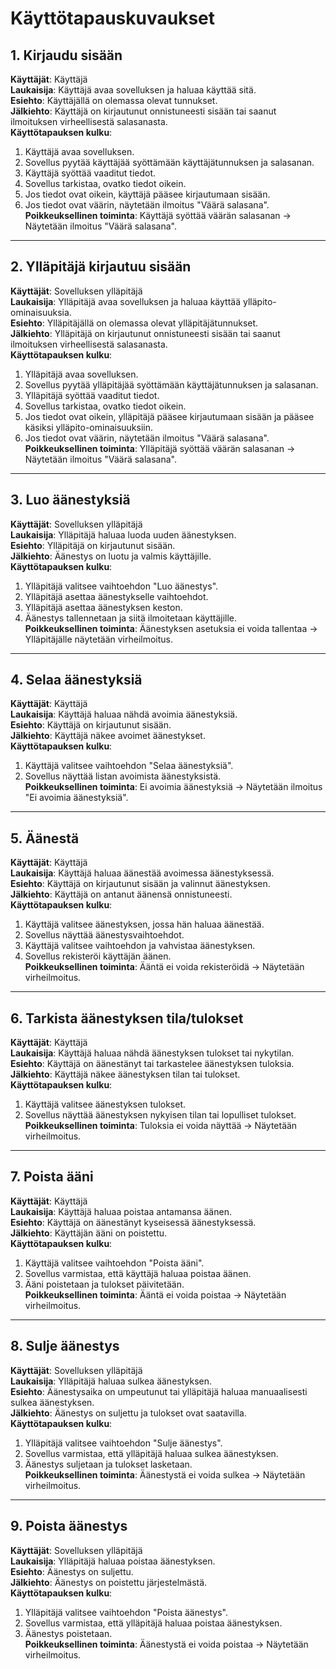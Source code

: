 # Käyttötapauskuvaukset

## 1. Kirjaudu sisään
**Käyttäjät**: Käyttäjä  
**Laukaisija**: Käyttäjä avaa sovelluksen ja haluaa käyttää sitä.  
**Esiehto**: Käyttäjällä on olemassa olevat tunnukset.  
**Jälkiehto**: Käyttäjä on kirjautunut onnistuneesti sisään tai saanut ilmoituksen virheellisestä salasanasta.  
**Käyttötapauksen kulku**:  
1. Käyttäjä avaa sovelluksen.  
2. Sovellus pyytää käyttäjää syöttämään käyttäjätunnuksen ja salasanan.  
3. Käyttäjä syöttää vaaditut tiedot.  
4. Sovellus tarkistaa, ovatko tiedot oikein.  
5. Jos tiedot ovat oikein, käyttäjä pääsee kirjautumaan sisään.  
6. Jos tiedot ovat väärin, näytetään ilmoitus "Väärä salasana".  
**Poikkeuksellinen toiminta**: Käyttäjä syöttää väärän salasanan -> Näytetään ilmoitus "Väärä salasana".

---

## 2. Ylläpitäjä kirjautuu sisään
**Käyttäjät**: Sovelluksen ylläpitäjä  
**Laukaisija**: Ylläpitäjä avaa sovelluksen ja haluaa käyttää ylläpito-ominaisuuksia.  
**Esiehto**: Ylläpitäjällä on olemassa olevat ylläpitäjätunnukset.  
**Jälkiehto**: Ylläpitäjä on kirjautunut onnistuneesti sisään tai saanut ilmoituksen virheellisestä salasanasta.  
**Käyttötapauksen kulku**:  
1. Ylläpitäjä avaa sovelluksen.  
2. Sovellus pyytää ylläpitäjää syöttämään käyttäjätunnuksen ja salasanan.  
3. Ylläpitäjä syöttää vaaditut tiedot.  
4. Sovellus tarkistaa, ovatko tiedot oikein.  
5. Jos tiedot ovat oikein, ylläpitäjä pääsee kirjautumaan sisään ja pääsee käsiksi ylläpito-ominaisuuksiin.  
6. Jos tiedot ovat väärin, näytetään ilmoitus "Väärä salasana".  
**Poikkeuksellinen toiminta**: Ylläpitäjä syöttää väärän salasanan -> Näytetään ilmoitus "Väärä salasana".

---

## 3. Luo äänestyksiä
**Käyttäjät**: Sovelluksen ylläpitäjä  
**Laukaisija**: Ylläpitäjä haluaa luoda uuden äänestyksen.  
**Esiehto**: Ylläpitäjä on kirjautunut sisään.  
**Jälkiehto**: Äänestys on luotu ja valmis käyttäjille.  
**Käyttötapauksen kulku**:  
1. Ylläpitäjä valitsee vaihtoehdon "Luo äänestys".  
2. Ylläpitäjä asettaa äänestykselle vaihtoehdot.  
3. Ylläpitäjä asettaa äänestyksen keston.  
4. Äänestys tallennetaan ja siitä ilmoitetaan käyttäjille.  
**Poikkeuksellinen toiminta**: Äänestyksen asetuksia ei voida tallentaa -> Ylläpitäjälle näytetään virheilmoitus.

---

## 4. Selaa äänestyksiä
**Käyttäjät**: Käyttäjä  
**Laukaisija**: Käyttäjä haluaa nähdä avoimia äänestyksiä.  
**Esiehto**: Käyttäjä on kirjautunut sisään.  
**Jälkiehto**: Käyttäjä näkee avoimet äänestykset.  
**Käyttötapauksen kulku**:  
1. Käyttäjä valitsee vaihtoehdon "Selaa äänestyksiä".  
2. Sovellus näyttää listan avoimista äänestyksistä.  
**Poikkeuksellinen toiminta**: Ei avoimia äänestyksiä -> Näytetään ilmoitus "Ei avoimia äänestyksiä".

---

## 5. Äänestä
**Käyttäjät**: Käyttäjä  
**Laukaisija**: Käyttäjä haluaa äänestää avoimessa äänestyksessä.  
**Esiehto**: Käyttäjä on kirjautunut sisään ja valinnut äänestyksen.  
**Jälkiehto**: Käyttäjä on antanut äänensä onnistuneesti.  
**Käyttötapauksen kulku**:  
1. Käyttäjä valitsee äänestyksen, jossa hän haluaa äänestää.  
2. Sovellus näyttää äänestysvaihtoehdot.  
3. Käyttäjä valitsee vaihtoehdon ja vahvistaa äänestyksen.  
4. Sovellus rekisteröi käyttäjän äänen.  
**Poikkeuksellinen toiminta**: Ääntä ei voida rekisteröidä -> Näytetään virheilmoitus.

---

## 6. Tarkista äänestyksen tila/tulokset
**Käyttäjät**: Käyttäjä  
**Laukaisija**: Käyttäjä haluaa nähdä äänestyksen tulokset tai nykytilan.  
**Esiehto**: Käyttäjä on äänestänyt tai tarkastelee äänestyksen tuloksia.  
**Jälkiehto**: Käyttäjä näkee äänestyksen tilan tai tulokset.  
**Käyttötapauksen kulku**:  
1. Käyttäjä valitsee äänestyksen tulokset.  
2. Sovellus näyttää äänestyksen nykyisen tilan tai lopulliset tulokset.  
**Poikkeuksellinen toiminta**: Tuloksia ei voida näyttää -> Näytetään virheilmoitus.

---

## 7. Poista ääni
**Käyttäjät**: Käyttäjä  
**Laukaisija**: Käyttäjä haluaa poistaa antamansa äänen.  
**Esiehto**: Käyttäjä on äänestänyt kyseisessä äänestyksessä.  
**Jälkiehto**: Käyttäjän ääni on poistettu.  
**Käyttötapauksen kulku**:  
1. Käyttäjä valitsee vaihtoehdon "Poista ääni".  
2. Sovellus varmistaa, että käyttäjä haluaa poistaa äänen.  
3. Ääni poistetaan ja tulokset päivitetään.  
**Poikkeuksellinen toiminta**: Ääntä ei voida poistaa -> Näytetään virheilmoitus.

---

## 8. Sulje äänestys
**Käyttäjät**: Sovelluksen ylläpitäjä  
**Laukaisija**: Ylläpitäjä haluaa sulkea äänestyksen.  
**Esiehto**: Äänestysaika on umpeutunut tai ylläpitäjä haluaa manuaalisesti sulkea äänestyksen.  
**Jälkiehto**: Äänestys on suljettu ja tulokset ovat saatavilla.  
**Käyttötapauksen kulku**:  
1. Ylläpitäjä valitsee vaihtoehdon "Sulje äänestys".  
2. Sovellus varmistaa, että ylläpitäjä haluaa sulkea äänestyksen.  
3. Äänestys suljetaan ja tulokset lasketaan.  
**Poikkeuksellinen toiminta**: Äänestystä ei voida sulkea -> Näytetään virheilmoitus.

---

## 9. Poista äänestys
**Käyttäjät**: Sovelluksen ylläpitäjä  
**Laukaisija**: Ylläpitäjä haluaa poistaa äänestyksen.  
**Esiehto**: Äänestys on suljettu.  
**Jälkiehto**: Äänestys on poistettu järjestelmästä.  
**Käyttötapauksen kulku**:  
1. Ylläpitäjä valitsee vaihtoehdon "Poista äänestys".  
2. Sovellus varmistaa, että ylläpitäjä haluaa poistaa äänestyksen.  
3. Äänestys poistetaan.  
**Poikkeuksellinen toiminta**: Äänestystä ei voida poistaa -> Näytetään virheilmoitus.
